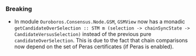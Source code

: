 ### Breaking

- In module `Ouroboros.Consensus.Node.GSM`, `GSMView` now has a monadic `getCandidateOverSelection :: STM m (selection -> chainSyncState -> CandidateVersusSelection)` instead of the previous pure `candidateOverSelection`. This is due to the fact that chain comparisons now depend on the set of Peras certificates (if Peras is enabled).

